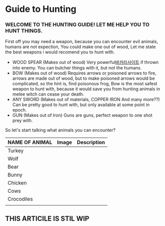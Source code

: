 # Guide to Hunting
### WELCOME TO THE HUNTING GUIDE\! LET ME HELP YOU TO HUNT THINGS.

First off you may need a weapon, because you can encounter evil animals,
humans are not expection, You could make one out of wood, Let me state
the best weapons i would recomend you to hunt with.

  - WOOD SPEAR (Makes out of wood) Very
    powerful[바카라사이트](https://www.xn--o79ak1s1tdy0owni.kr/)
    if thrown into enemy. You can butcher things with it, but not the
    humans.
  - BOW (Makes out of wood) Requires arrows or poisoned arrows to fire,
    arrows are made out of wood, but to make poisoned arrows would be
    complicated, so the hint is, find poisonous frog, Bow is the most
    safest weapon to hunt with, because it would save you from hunting
    animals in melee witch can cease your death.
  - ANY SWORD (Makes out of materials, COPPER IRON And many more??) Can
    be pretty good to hunt with, but only available at some point in
    epoch.
  - GUN (Makes out of Iron) Guns are guns, perfect weapon to one shot
    prey with.

So let's start talking what animals you can encounter?

| NAME OF ANIMAL | Image | Description |
| -------------- | ----- | ----------- |
| Turkey         |       |             |
| Wolf           |       |             |
| Bear           |       |             |
| Bunny          |       |             |
| Chicken        |       |             |
| Cows           |       |             |
| Crocodiles     |       |             |
|                |       |             |

## THIS ARTICILE IS STIL WIP